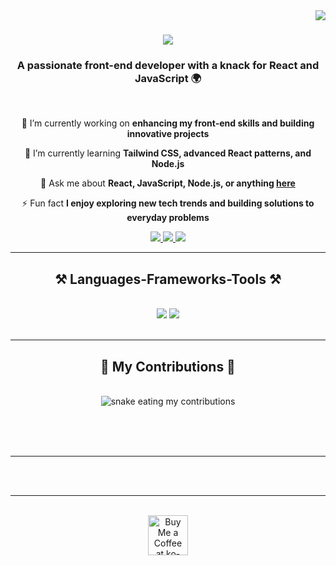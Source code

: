 <img align="right" src="https://visitor-badge.laobi.icu/badge?page_id=ahmedraafat.ahmedraafat" />

<h1 align="center">
    <img src="https://readme-typing-svg.herokuapp.com/?font=Righteous&size=35&center=true&vCenter=true&width=500&height=70&duration=4000&lines=Hi+There!+👋;+I'm+Ahmed+Raafat!;" />
</h1>

<h3 align="center">A passionate front-end developer with a knack for React and JavaScript 🌍</h3>

<br/>

<div align="center">
 
 🔭 I’m currently working on **enhancing my front-end skills and building innovative projects**

 🌱 I’m currently learning **Tailwind CSS, advanced React patterns, and Node.js**

💬 Ask me about **React, JavaScript, Node.js, or anything [here](https://github.com/AhmedRaafat/AhmedRaafat/issues)**

⚡ Fun fact **I enjoy exploring new tech trends and building solutions to everyday problems**

 </div>
 
<div align="center"> 
  <a href="mailto:ahmedmedo1334010@gmail.com">
    <img src="https://img.shields.io/badge/Gmail-333333?style=for-the-badge&logo=gmail&logoColor=red" />
  </a>
  <a href="www.linkedin.com/in/ahmed-raafat-726972248" target="_blank">
    <img src="https://img.shields.io/badge/LinkedIn-0077B5?style=for-the-badge&logo=linkedin&logoColor=white" />
  </a>
  <a href="https://ahmedraafat.dev" target="_blank">
     <img src="https://img.shields.io/badge/Portfolio-FF5722?style=for-the-badge&logo=todoist&logoColor=white" />
  </a>
</div>

 <hr/>
 
<h2 align="center">⚒️ Languages-Frameworks-Tools ⚒️</h2>
<br/>
<div align="center">
    <img src="https://skillicons.dev/icons?i=react,bootstrap,mui,html,css,vscode,github,figma,tailwind,git" />
    <img src="https://skillicons.dev/icons?i=nodejs,javascript,typescript,express,mongodb,java" /><br>
</div>

<br/>
<hr/>

<div align="center">
  <h2>🐍 My Contributions 🐍</h2>
  <br>
  <img alt="snake eating my contributions" src="https://raw.githubusercontent.com/AhmedRaafat/AhmedRaafat/output/github-contribution-grid-snake.svg" />
  
  <br/><br/><br/>
</div>

<hr/>

<br/><br/>

<hr/>

<br/>

<div align="center">
<a href='https://ko-fi.com/ahmedraafat' target='_blank'><img height='64' style='border:0px;height:64px;' src='https://storage.ko-fi.com/cdn/kofi1.png?v=3' border='0' alt='Buy Me a Coffee at ko-fi.com' /></a>
</div>

<br/>
